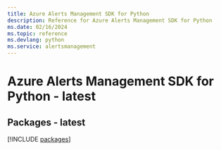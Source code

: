 ```yaml
---
title: Azure Alerts Management SDK for Python
description: Reference for Azure Alerts Management SDK for Python
ms.date: 02/16/2024
ms.topic: reference
ms.devlang: python
ms.service: alertsmanagement
---
```

# Azure Alerts Management SDK for Python - latest
## Packages - latest
[!INCLUDE [packages](alerts-management-index.md)]